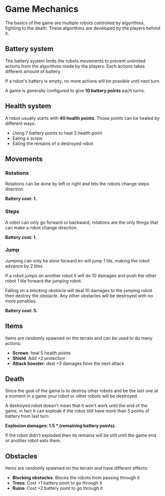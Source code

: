 # Game Mechanics
The basics of the game are multiple robots controlled by algorithms, fighting to the death.
These algorithms are developed by the players behind it.

## Battery system
The battery system limits the robots movements to prevent unlimited actions from the algorithms made by the players.
Each actions takes different amount of battery.

If a robot's battery is empty, no more actions will be possible until next turn.

A game is generally configured to give **10 battery points** each turns.

## Health system
A robot usually starts with **40 health points**. Those points can be healed by different ways:
- Using 7 battery points to heal 3 health point
- Eating a *screw*
- Eating the remains of a destroyed robot

## Movements
### Rotations
Rotations can be done by left or right and lets the robots change steps direction.

**Battery cost: 1.**

### Steps
A robot can only go forward or backward, rotations are the only things that can make a robot change direction.

**Battery cost: 1.**

### Jump
Jumping can only be done forward en will jump 1 tile, making the robot advance by 2 tiles.

If a robot jumps on another robot it will do 10 damages and push the other robot 1 tile forward the jumping robot.

Falling on a *blocking obstacle* will deal 10 damages to the jumping robot then destroy the obstacle. Any other obstacles will be destroyed with no more penalties.

**Battery cost: 5.**

## Items
Items are randomly spawned on the terrain and can be used to do many actions:
- **Screws**: heal 5 health points
- **Shield**: Add +2 protection
- **Attack booster**: deal +3 damages from the next attack

## Death
Since the goal of the game is to destroy other robots and be the last one at a moment in a game your robot or other robots will be destroyed.

A destroyed robot doesn't mean that it won't work until the end of the game, in fact it can explode if the robot still have more than 5 points of battery from last turn.

**Explosion damages: 1.5 \* (remaining battery points).**

If the robot didn't exploded then its remains will be still until the game end or another robot eats them.

## Obstacles
Items are randomly spawned on the terrain and have different effects:
- **Blocking obstacles**: Blocks the robots from passing through it
- **Trees**: Cost +1 battery point to go through it
- **Ruins**: Cost +2 battery point to go through it
